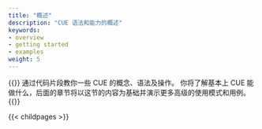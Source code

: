 ```yaml
---
title: "概述"
description: "CUE 语法和能力的概述"
keywords:
- overview
- getting started
- examples
weight: 5
---
```


{{<lead>}}
通过代码片段教你一些 CUE 的概念、语法及操作。
你将了解基本上 CUE 能做什么，后面的章节将以这节的内容为基础并演示更多高级的使用模式和用例。
{{</lead>}}


{{< childpages >}}
